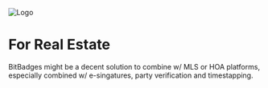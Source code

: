 ![Logo](https://avatars.githubusercontent.com/u/86890740?s=200&v=4.png)
# For Real Estate

BitBadges might be a decent solution to combine w/ MLS or HOA platforms, especially combined w/ e-singatures, party verification and timestapping.
